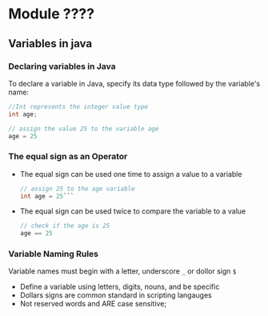 # Module ????

## Variables in java 

### Declaring variables in Java 

To declare a variable in Java, specify its data type followed by the variable's name:

```Java
//Int represents the integer value type 
int age;

// assign the value 25 to the variable age 
age = 25 
```

### The equal sign as an Operator

- The equal sign can be used one time to assign a value to a variable   
    ```Java
    // assign 25 to the age variable
    int age = 25```
- The equal sign can be used twice to compare the variable to a value  
    ```Java
    // check if the age is 25
    age == 25  
    ```


### Variable Naming Rules 

Variable names must begin with a letter, underscore `_` or dollor sign `$`
- Define a variable using letters, digits, nouns, and be specific
- Dollars signs are common standard in scripting langauges 
- Not reserved words and ARE case sensitive;